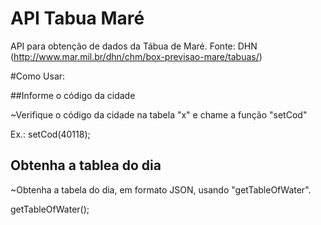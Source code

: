 API Tabua Maré
=========================


API para obtenção de dados da Tábua de Maré.
Fonte: DHN (http://www.mar.mil.br/dhn/chm/box-previsao-mare/tabuas/)

#Como Usar:

##Informe o código da cidade

~Verifique o código da cidade na tabela "x" e chame a função "setCod"

 Ex.:
 setCod(40118);

## Obtenha a tablea do dia

~Obtenha a tabela do dia, em formato JSON, usando "getTableOfWater".

getTableOfWater();
